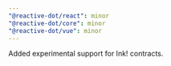 ```yaml
---
"@reactive-dot/react": minor
"@reactive-dot/core": minor
"@reactive-dot/vue": minor
---
```


Added experimental support for Ink! contracts.
